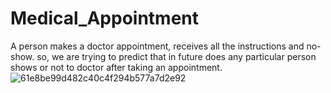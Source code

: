 # Medical_Appointment
 A person makes a doctor appointment, receives all the instructions and no-show. so, we are trying to predict that in future does any particular person shows or not to doctor after taking an appointment.
![61e8be99d482c40c4f294b577a7d2e92](https://user-images.githubusercontent.com/94514797/191263038-496e05d5-2cae-4fff-93d3-a53123a32d78.jpg)
